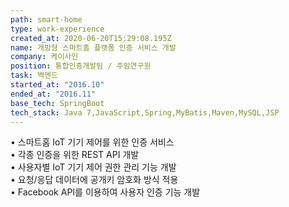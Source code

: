 ```yaml
---
path: smart-home
type: work-experience
created_at: 2020-06-20T15:29:08.195Z
name: 개방형 스마트홈 플랫폼 인증 서비스 개발
company: 케이사인
position: 통합인증개발팀 / 주임연구원
task: 백엔드
started_at: "2016.10"
ended_at: "2016.11"
base_tech: SpringBoot
tech_stack: Java 7,JavaScript,Spring,MyBatis,Maven,MySQL,JSP
---
```

• 스마트홈 IoT 기기 제어를 위한 인증 서비스<br/>
• 각종 인증을 위한 REST API 개발<br/>
• 사용자별 IoT 기기 제어 권한 관리 기능 개발<br/>
• 요청/응답 데이터에 공개키 암호화 방식 적용<br/>
• Facebook API를 이용하여 사용자 인증 기능 개발